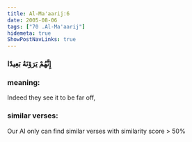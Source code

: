 ```yaml
---
title: Al-Ma'aarij:6
date: 2005-08-06
tags: ["70 .Al-Ma'aarij"]
hidemeta: true 
ShowPostNavLinks: true 
---
```

### إِنَّهُمْ يَرَوْنَهُ بَعِيدًا
### meaning: 
Indeed they see it to be far off,
### similar verses: 

Our AI only can find similar verses with similarity score > 50% 





